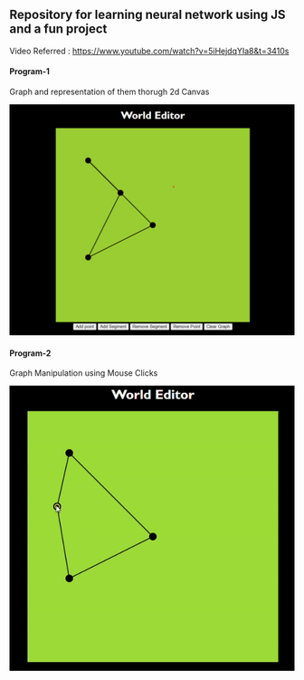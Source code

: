 

## Repository for learning neural network using JS and a fun project

Video Referred : https://www.youtube.com/watch?v=5iHejdqYIa8&t=3410s

#### Program-1 
Graph and representation of them thorugh 2d Canvas <br>

![Screenshot_Program_1](screenshot/SS_Program_1.png)

#### Program-2 
Graph Manipulation using Mouse Clicks <br>

![GIF_Program_2](screenshot/GIF_Program_2.gif)